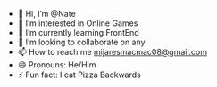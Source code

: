 - 👋 Hi, I’m @Nate
- 👀 I’m interested in Online Games
- 🌱 I’m currently learning FrontEnd
- 💞️ I’m looking to collaborate on any
- 📫 How to reach me mijaresmacmac08@gmail.com
- 😄 Pronouns: He/Him
- ⚡ Fun fact: I eat Pizza Backwards

<!---
Ineedfocus123/Ineedfocus123 is a ✨ special ✨ repository because its `README.md` (this file) appears on your GitHub profile.
You can click the Preview link to take a look at your changes.
--->
